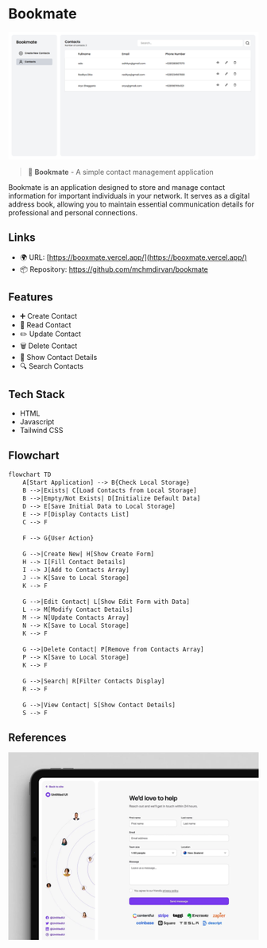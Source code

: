 # Bookmate

![header](assets/images/header.png)

> 📇 **Bookmate** - A simple contact management application

Bookmate is an application designed to store and manage contact information for important individuals in your network. It serves as a digital address book, allowing you to maintain essential communication details for professional and personal connections.

## Links

- 🌍 URL: [https://booxmate.vercel.app/](https://booxmate.vercel.app/)
- 📦 Repository: <https://github.com/mchmdirvan/bookmate>

## Features

- ➕ Create Contact
- 📖 Read Contact
- ✏️ Update Contact
- 🗑️ Delete Contact
- 👤 Show Contact Details
- 🔍 Search Contacts

## Tech Stack

- HTML
- Javascript
- Tailwind CSS

## Flowchart

```mermaid
flowchart TD
    A[Start Application] --> B{Check Local Storage}
    B -->|Exists| C[Load Contacts from Local Storage]
    B -->|Empty/Not Exists| D[Initialize Default Data]
    D --> E[Save Initial Data to Local Storage]
    E --> F[Display Contacts List]
    C --> F

    F --> G{User Action}

    G -->|Create New| H[Show Create Form]
    H --> I[Fill Contact Details]
    I --> J[Add to Contacts Array]
    J --> K[Save to Local Storage]
    K --> F

    G -->|Edit Contact| L[Show Edit Form with Data]
    L --> M[Modify Contact Details]
    M --> N[Update Contacts Array]
    N --> K[Save to Local Storage]
    K --> F

    G -->|Delete Contact| P[Remove from Contacts Array]
    P --> K[Save to Local Storage]
    K --> F

    G -->|Search| R[Filter Contacts Display]
    R --> F

    G -->|View Contact| S[Show Contact Details]
    S --> F
```

## References

![header](assets/images/references.png)
